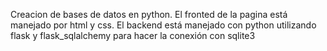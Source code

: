 Creacion de bases de datos en python.
El fronted de la pagina está manejado por html y css.
El backend está manejado con python utilizando flask y flask_sqlalchemy para hacer la conexión con sqlite3

